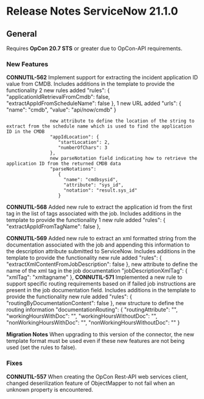 # Release Notes ServiceNow 21.1.0

## General

Requires **OpCon 20.7 STS** or greater due to OpCon-API requirements.

### New Features

**CONNUTIL-562**
                    Implement support for extracting the incident application ID value from CMDB.
					Includes additions in the template to provide the functionality
					2 new rules added
					"rules": {
					   "applicationIdRetrievalFromCmdb": false,
					   "extractAppIdFromScheduleName": false
					},
					1 new URL added
					  "urls": 
						{
						  "name": "cmdb",
						  "value": "api/now/cmdb"
						}
					  
					new attribute to define the location of the string to extract from the schedule name which is used to find the application ID in the CMDB
					"appIdLocation": {
					   "startLocation": 2,
					   "numberOfChars": 3
				    },
					new parseNotation field indicating how to retrieve the application ID from the returned CMDB data
					"parseNotations": 
					   {
					     "name": "cmdbsysid",
					     "attribute": "sys_id",
					     "notation": "result.sys_id"
					   }
				    

**CONNUTIL-568**
                    Added new rule to extract the application id from the first tag in the list of tags associated with the job.
					Includes additions in the template to provide the functionality
					1 new rule added
					"rules": {
					   "extractAppIdFromTagName": false
					},
					
**CONNUTIL-569**
                    Added new rule to extract an xml formatted string from the documentation associated with the job and appending this information to the description attribute submitted to ServiceNow.
					Includes additions in the template to provide the functionality
					new rule added
					"rules": {
					   "extractXmlContentFromJobDescription": false
					},
					new attribute to define the name of the xml tag in the job documentation
				    "jobDescriptionXmlTag": {
					  "xmlTag": "xmltagname"
				    },
**CONNUTIL-571**
                    Implemented a new rule to support specific routing requirements based on if failed job instructions are present in the job documentation field.
					Includes additions in the template to provide the functionality
					new rule added
					"rules": {
					   "routingByDocumentationContent": false
					},
					new structure to define the routing information
				    "documentationRouting": {
					  "routingAttribute": "",
                      "workingHoursWithDoc": "",
                      "workingHoursWithoutDoc": "",
                      "nonWorkingHoursWithDoc": "",
                      "nonWorkingHoursWithoutDoc": ""
                    }
					
**Migration Notes**
					When upgrading to this version of the connector, the new template format must be used even if these new features are not being used (set the rules to false).
### Fixes

**CONNUTIL-557**
                    When creating the OpCon Rest-API web services client, changed deserilization feature of ObjectMapper to not fail when an unknown property is encountered.


